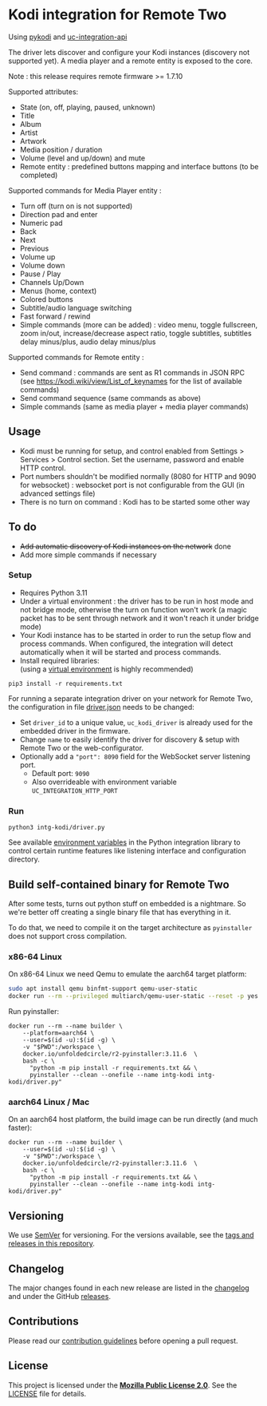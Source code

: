 # Kodi integration for Remote Two

Using [pykodi](https://github.com/OnFreund/PyKodi)
and [uc-integration-api](https://github.com/aitatoi/integration-python-library)

The driver lets discover and configure your Kodi instances (discovery not supported yet). A media player and a remote entity is exposed to the core.

Note : this release requires remote firmware >= 1.7.10

Supported attributes:
- State (on, off, playing, paused, unknown)
- Title
- Album
- Artist
- Artwork
- Media position / duration
- Volume (level and up/down) and mute
- Remote entity : predefined buttons mapping and interface buttons (to be completed)


Supported commands for Media Player entity :
- Turn off (turn on is not supported)
- Direction pad and enter
- Numeric pad
- Back
- Next
- Previous
- Volume up
- Volume down
- Pause / Play
- Channels Up/Down
- Menus (home, context)
- Colored buttons
- Subtitle/audio language switching
- Fast forward / rewind
- Simple commands (more can be added) : video menu, toggle fullscreen, zoom in/out, increase/decrease aspect ratio, toggle subtitles, subtitles delay minus/plus, audio delay minus/plus


Supported commands for Remote entity :
- Send command : commands are sent as R1 commands in JSON RPC (see https://kodi.wiki/view/List_of_keynames for the list of available commands)
- Send command sequence (same commands as above)
- Simple commands (same as media player + media player commands)


## Usage

- Kodi must be running for setup, and control enabled from Settings > Services > Control section. Set the username, password and enable HTTP control.
- Port numbers shouldn't be modified normally (8080 for HTTP and 9090 for websocket) : websocket port is not configurable from the GUI (in advanced settings file)
- There is no turn on command : Kodi has to be started some other way

## To do

- ~~Add automatic discovery of Kodi instances on the network~~ done
- Add more simple commands if necessary


### Setup

- Requires Python 3.11
- Under a virtual environment : the driver has to be run in host mode and not bridge mode, otherwise the turn on function won't work (a magic packet has to be sent through network and it won't reach it under bridge mode)
- Your Kodi instance has to be started in order to run the setup flow and process commands. When configured, the integration will detect automatically when it will be started and process commands.
- Install required libraries:  
  (using a [virtual environment](https://docs.python.org/3/library/venv.html) is highly recommended)

```shell
pip3 install -r requirements.txt
```

For running a separate integration driver on your network for Remote Two, the configuration in file
[driver.json](driver.json) needs to be changed:

- Set `driver_id` to a unique value, `uc_kodi_driver` is already used for the embedded driver in the firmware.
- Change `name` to easily identify the driver for discovery & setup with Remote Two or the web-configurator.
- Optionally add a `"port": 8090` field for the WebSocket server listening port.
    - Default port: `9090`
    - Also overrideable with environment variable `UC_INTEGRATION_HTTP_PORT`

### Run

```shell
python3 intg-kodi/driver.py
```

See
available [environment variables](https://github.com/unfoldedcircle/integration-python-library#environment-variables)
in the Python integration library to control certain runtime features like listening interface and configuration
directory.

## Build self-contained binary for Remote Two

After some tests, turns out python stuff on embedded is a nightmare. So we're better off creating a single binary file
that has everything in it.

To do that, we need to compile it on the target architecture as `pyinstaller` does not support cross compilation.

### x86-64 Linux

On x86-64 Linux we need Qemu to emulate the aarch64 target platform:

```bash
sudo apt install qemu binfmt-support qemu-user-static
docker run --rm --privileged multiarch/qemu-user-static --reset -p yes
```

Run pyinstaller:

```shell
docker run --rm --name builder \
    --platform=aarch64 \
    --user=$(id -u):$(id -g) \
    -v "$PWD":/workspace \
    docker.io/unfoldedcircle/r2-pyinstaller:3.11.6  \
    bash -c \
      "python -m pip install -r requirements.txt && \
      pyinstaller --clean --onefile --name intg-kodi intg-kodi/driver.py"
```

### aarch64 Linux / Mac

On an aarch64 host platform, the build image can be run directly (and much faster):

```shell
docker run --rm --name builder \
    --user=$(id -u):$(id -g) \
    -v "$PWD":/workspace \
    docker.io/unfoldedcircle/r2-pyinstaller:3.11.6  \
    bash -c \
      "python -m pip install -r requirements.txt && \
      pyinstaller --clean --onefile --name intg-kodi intg-kodi/driver.py"
```

## Versioning

We use [SemVer](http://semver.org/) for versioning. For the versions available, see the
[tags and releases in this repository](https://github.com/albaintor/integration-kodi/releases).

## Changelog

The major changes found in each new release are listed in the [changelog](CHANGELOG.md)
and under the GitHub [releases](https://github.com/albaintor/integration-kodi/releases).

## Contributions

Please read our [contribution guidelines](CONTRIBUTING.md) before opening a pull request.

## License

This project is licensed under the [**Mozilla Public License 2.0**](https://choosealicense.com/licenses/mpl-2.0/).
See the [LICENSE](LICENSE) file for details.
